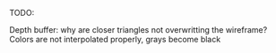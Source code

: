 
TODO:

Depth buffer: why are closer triangles not overwritting the wireframe? 
Colors are not interpolated properly, grays become black


